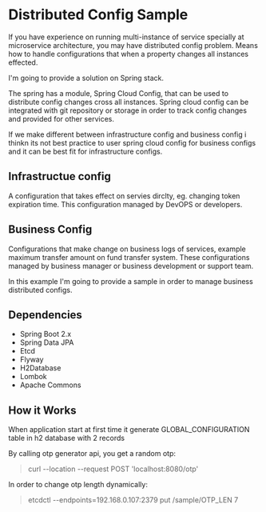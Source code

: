 # Distributed Config Sample

If you have experience on running multi-instance of service specially at microservice architecture, you may have distributed config problem. Means how to handle configurations that when a property changes all instances effected.

I'm going to provide a solution on Spring stack.

The spring has a module, Spring Cloud Config, that can be used to distribute config changes cross all instances. Spring cloud config can be integrated with git repository or storage in order to track config changes and provided for other services.

If we make different between infrastructure config and business config i thinkn its not best practice to user spring cloud config for business configs and it can be best fit for infrastructure configs.

## Infrastructue config
A configuration that takes effect on servies dirclty, eg. changing token expiration time. This configuration managed by DevOPS or developers.

## Business Config
Configurations that make change on business logs of services, example maximum transfer amount on fund transfer system. These configurations managed by business manager or business development or support team.

In this example I'm going to provide a sample in order to manage business distributed configs.

## Dependencies
- Spring Boot 2.x
- Spring Data JPA
- Etcd
- Flyway
- H2Database
- Lombok
- Apache Commons

## How it Works
When application start at first time it generate GLOBAL_CONFIGURATION table in h2 database with 2 records

By calling otp generator api, you get a random otp:
  > curl --location --request POST 'localhost:8080/otp'

In order to change otp length dynamically:
  > etcdctl --endpoints=192.168.0.107:2379 put /sample/OTP_LEN 7
